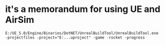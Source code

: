 # it's a memorandum for using UE and AirSim
    E:/UE_5.0/Engine/Binaries/DotNET/UnrealBuildTool/UnrealBuildTool.exe  -projectfiles -project="E:...uproject" -game -rocket -progress

